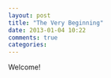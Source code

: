 ```yaml
---
layout: post
title: "The Very Beginning"
date: 2013-01-04 10:22
comments: true
categories:
---
```


Welcome!
